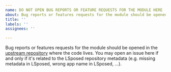 ```yaml
---
name: DO NOT OPEN BUG REPORTS OR FEATURE REQUESTS FOR THE MODULE HERE
about: Bug reports or features requests for the module should be opened in the upstream repository where the code lives. Click "Get started" or read the README for details.
title: ''
labels: ''
assignees: ''

---
```


Bug reports or features requests for the module should be opened in the [upstream repository](https://github.com/gilbsgilbs/LocationIndicatorWhitelist/issues/new) where the code lives. You may open an issue here if and only if it's related to the LSposed repository metadata (e.g. missing metadata in LSposed, wrong app name in LSposed, …).
